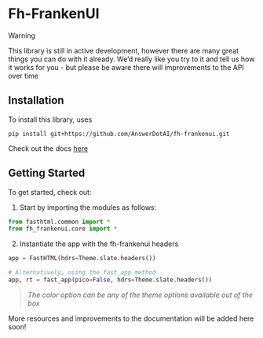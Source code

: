 # Fh-FrankenUI

> [!WARNING]
>
> This library is still in active development, however there are many
> great things you can do with it already. We’d really like you try to
> it and tell us how it works for you - but please be aware there will
> improvements to the API over time

## Installation

To install this library, uses

`pip install git+https://github.com/AnswerDotAI/fh-frankenui.git`

Check out the docs [here](https://fh-frankenui.answer.ai/)

## Getting Started

To get started, check out:

1.  Start by importing the modules as follows:

``` python
from fasthtml.common import *
from fh_frankenui.core import *
```

2.  Instantiate the app with the fh-frankenui headers

``` python
app = FastHTML(hdrs=Theme.slate.headers())

# Alternatively, using the fast_app method
app, rt = fast_app(pico=False, hdrs=Theme.slate.headers())
```

> *The color option can be any of the theme options available out of the box*


More resources and improvements to the documentation will be added here
soon!
